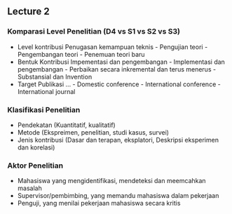 ## Lecture 2

### Komparasi Level Penelitian (D4 vs S1 vs S2 vs S3)
* Level kontribusi
  Penugasan kemampuan teknis - Pengujian teori - Pengembangan teori - Penemuan
  teori baru
* Bentuk Kontribusi
  Impementasi dan pengembangan - Implementasi dan pengembangan - Perbaikan
  secara inkremental dan terus menerus - Substansial dan Invention
* Target Publikasi
  ... - Domestic conference - International conference - International journal

### Klasifikasi Penelitian
* Pendekatan (Kuantitatif, kualitatif)
* Metode (Ekspreimen, penelitian, studi kasus, survei)
* Jenis kontribusi (Dasar dan terapan, eksplatori, Deskripsi eksperimen dan
    korelasi)

### Aktor Penelitian
* Mahasiswa yang mengidentifikasi, mendeteksi dan meemcahkan masalah
* Supervisor/pembimbing, yang memandu mahasiswa dalam pekerjaan
* Penguji, yang menilai pekerjaan mahasiswa secara kritis
